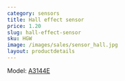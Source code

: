 ```yaml
---
category: sensors
title: Hall effect sensor
price: 1.20
slug: hall-effect-sensor
sku: HGW
image: /images/sales/sensor_hall.jpg
layout: productdetails
---
```

Model: <a href="http://pdf.datasheetcatalog.com/datasheet/allegromicrosystems/3141.pdf">A3144E</a>
